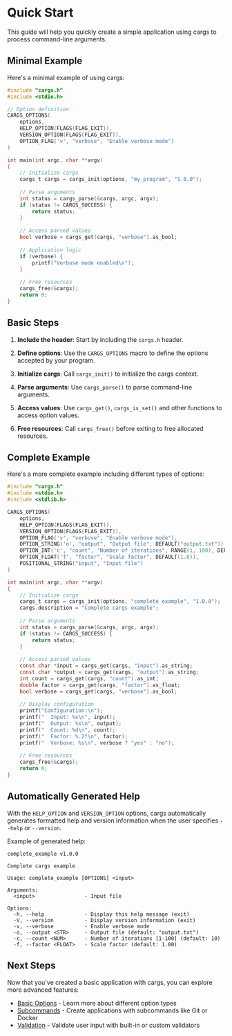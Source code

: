 # Quick Start

This guide will help you quickly create a simple application using cargs to process command-line arguments.

## Minimal Example

Here's a minimal example of using cargs:

```c
#include "cargs.h"
#include <stdio.h>

// Option definition
CARGS_OPTIONS(
    options,
    HELP_OPTION(FLAGS(FLAG_EXIT)),
    VERSION_OPTION(FLAGS(FLAG_EXIT)),
    OPTION_FLAG('v', "verbose", "Enable verbose mode")
)

int main(int argc, char **argv)
{
    // Initialize cargs
    cargs_t cargs = cargs_init(options, "my_program", "1.0.0");
    
    // Parse arguments
    int status = cargs_parse(&cargs, argc, argv);
    if (status != CARGS_SUCCESS) {
        return status;
    }
    
    // Access parsed values
    bool verbose = cargs_get(cargs, "verbose").as_bool;
    
    // Application logic
    if (verbose) {
        printf("Verbose mode enabled\n");
    }
    
    // Free resources
    cargs_free(&cargs);
    return 0;
}
```

## Basic Steps

1. **Include the header**: Start by including the `cargs.h` header.

2. **Define options**: Use the `CARGS_OPTIONS` macro to define the options accepted by your program.

3. **Initialize cargs**: Call `cargs_init()` to initialize the cargs context.

4. **Parse arguments**: Use `cargs_parse()` to parse command-line arguments.

5. **Access values**: Use `cargs_get()`, `cargs_is_set()` and other functions to access option values.

6. **Free resources**: Call `cargs_free()` before exiting to free allocated resources.

## Complete Example

Here's a more complete example including different types of options:

```c
#include "cargs.h"
#include <stdio.h>
#include <stdlib.h>

CARGS_OPTIONS(
    options,
    HELP_OPTION(FLAGS(FLAG_EXIT)),
    VERSION_OPTION(FLAGS(FLAG_EXIT)),
    OPTION_FLAG('v', "verbose", "Enable verbose mode"),
    OPTION_STRING('o', "output", "Output file", DEFAULT("output.txt")),
    OPTION_INT('c', "count", "Number of iterations", RANGE(1, 100), DEFAULT(10)),
    OPTION_FLOAT('f', "factor", "Scale factor", DEFAULT(1.0)),
    POSITIONAL_STRING("input", "Input file")
)

int main(int argc, char **argv)
{
    // Initialize cargs
    cargs_t cargs = cargs_init(options, "complete_example", "1.0.0");
    cargs.description = "Complete cargs example";
    
    // Parse arguments
    int status = cargs_parse(&cargs, argc, argv);
    if (status != CARGS_SUCCESS) {
        return status;
    }
    
    // Access parsed values
    const char *input = cargs_get(cargs, "input").as_string;
    const char *output = cargs_get(cargs, "output").as_string;
    int count = cargs_get(cargs, "count").as_int;
    double factor = cargs_get(cargs, "factor").as_float;
    bool verbose = cargs_get(cargs, "verbose").as_bool;
    
    // Display configuration
    printf("Configuration:\n");
    printf("  Input: %s\n", input);
    printf("  Output: %s\n", output);
    printf("  Count: %d\n", count);
    printf("  Factor: %.2f\n", factor);
    printf("  Verbose: %s\n", verbose ? "yes" : "no");
    
    // Free resources
    cargs_free(&cargs);
    return 0;
}
```

## Automatically Generated Help

With the `HELP_OPTION` and `VERSION_OPTION` options, cargs automatically generates formatted help and version information when the user specifies `--help` or `--version`.

Example of generated help:

```
complete_example v1.0.0

Complete cargs example

Usage: complete_example [OPTIONS] <input>

Arguments:
  <input>                - Input file

Options:
  -h, --help             - Display this help message (exit)
  -V, --version          - Display version information (exit)
  -v, --verbose          - Enable verbose mode
  -o, --output <STR>     - Output file (default: "output.txt")
  -c, --count <NUM>      - Number of iterations [1-100] (default: 10)
  -f, --factor <FLOAT>   - Scale factor (default: 1.00)
```

## Next Steps

Now that you've created a basic application with cargs, you can explore more advanced features:

- [Basic Options](basic-options.md) - Learn more about different option types
- [Subcommands](subcommands.md) - Create applications with subcommands like Git or Docker
- [Validation](validation.md) - Validate user input with built-in or custom validators
